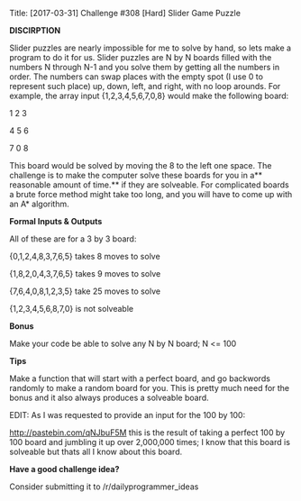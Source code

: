 Title: [2017-03-31] Challenge #308 [Hard] Slider Game Puzzle

**DISCIRPTION**

Slider puzzles are nearly impossible for me to solve by hand, so lets make a program to do it for us. Slider puzzles are N by N boards filled with the numbers N through N-1 and you solve them by getting all the numbers in order. The numbers can swap places with the empty spot (I use 0 to represent such place) up, down, left, and right, with no loop arounds. For example, the array input {1,2,3,4,5,6,7,0,8} would make the following board:

1 2 3

4 5 6

7 0 8

This board would be solved by moving the 8 to the left one space. The challenge is to make the computer solve these boards for you in a** reasonable amount of time.**  if they are solveable. For complicated boards a brute force method might take too long, and you will have to come up with an A* algorithm.

**Formal Inputs & Outputs**

All of these are for a 3 by 3 board:

{0,1,2,4,8,3,7,6,5} takes 8 moves to solve

{1,8,2,0,4,3,7,6,5} takes 9 moves to solve

{7,6,4,0,8,1,2,3,5} take 25 moves to solve

{1,2,3,4,5,6,8,7,0} is not solveable


**Bonus**

Make your code be able to solve any N by N board; N <= 100

**Tips**

Make a function that will start with a perfect board, and go backwords randomly to make a random board for you. This is pretty much need for the bonus and it also always produces a solveable board.

EDIT: As I was requested to provide an input for the 100 by 100:

http://pastebin.com/qNJbuF5M this is the result of taking a perfect 100 by 100 board and jumbling it up over 2,000,000 times; I know that this board is solveable but thats all I know about this board.


**Have a good challenge idea?**

Consider submitting it to /r/dailyprogrammer_ideas